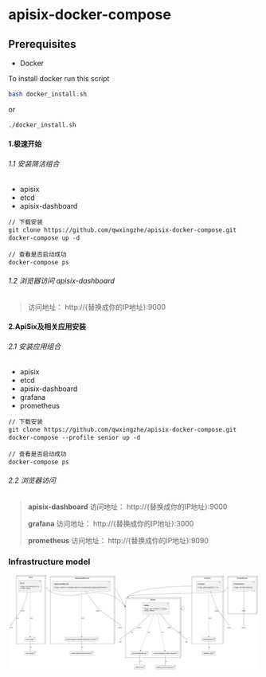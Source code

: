 
# apisix-docker-compose

## Prerequisites

- Docker

To install docker run this script

```bash
bash docker_install.sh
```

or

```bash
./docker_install.sh
```

#### 1.极速开始
###### 1.1 安装简洁组合
- apisix
- etcd
- apisix-dashboard

~~~
// 下载安装
git clone https://github.com/qwxingzhe/apisix-docker-compose.git
docker-compose up -d

// 查看是否启动成功
docker-compose ps
~~~


###### 1.2 浏览器访问 apisix-dashboard
> 访问地址： http://{替换成你的IP地址}:9000



#### 2.ApiSix及相关应用安装
###### 2.1 安装应用组合
- apisix
- etcd
- apisix-dashboard
- grafana
- prometheus

~~~
// 下载安装
git clone https://github.com/qwxingzhe/apisix-docker-compose.git
docker-compose --profile senior up -d

// 查看是否启动成功
docker-compose ps
~~~


###### 2.2 浏览器访问 
> **apisix-dashboard**
> 访问地址： http://{替换成你的IP地址}:9000
> 
> **grafana**
> 访问地址： http://{替换成你的IP地址}:3000
> 
> **prometheus**
> 访问地址： http://{替换成你的IP地址}:9090

### Infrastructure model

![Infrastructure model](.infragenie/infrastructure_model.png)